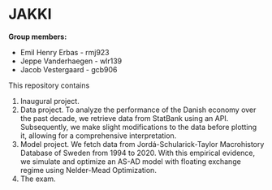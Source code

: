 # JAKKI

**Group members:**
- Emil Henry Erbas - rmj923
- Jeppe Vanderhaegen - wlr139
- Jacob Vestergaard - gcb906

This repository contains  
1. Inaugural project. 
2. Data project. To analyze the performance of the Danish economy over the past decade, we retrieve data from StatBank using an API. Subsequently, we make slight modifications to the data before plotting it, allowing for a comprehensive interpretation.
3. Model project. We fetch data from Jordá-Schularick-Taylor Macrohistory Database of Sweden from 1994 to 2020. With this empirical evidence, we simulate and optimize an AS-AD model with floating exchange regime using Nelder-Mead Optimization.
4. The exam.
